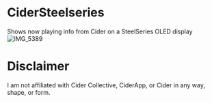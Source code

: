 # CiderSteelseries
Shows now playing info from Cider on a SteelSeries OLED display
![IMG_5389](https://github.com/svalencia014/CiderSteelseries/assets/68522351/8e02a1d7-8b43-4659-9939-080962f6b83f)

# Disclaimer
I am not affiliated with Cider Collective, CiderApp, or Cider in any way, shape, or form.
